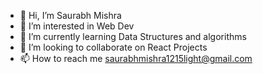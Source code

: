 - 👋 Hi, I’m Saurabh Mishra
- 👀 I’m interested in Web Dev
- 🌱 I’m currently learning Data Structures and algorithms
- 💞️ I’m looking to collaborate on React Projects
- 📫 How to reach me saurabhmishra1215light@gmail.com

<!---
saurabh-mishra1215/saurabh-mishra1215 is a ✨ special ✨ repository because its `README.md` (this file) appears on your GitHub profile.
You can click the Preview link to take a look at your changes.
--->

